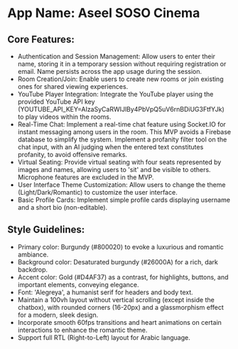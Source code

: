 # **App Name**: Aseel SOSO Cinema

## Core Features:

- Authentication and Session Management: Allow users to enter their name, storing it in a temporary session without requiring registration or email. Name persists across the app usage during the session.
- Room Creation/Join: Enable users to create new rooms or join existing ones for shared viewing experiences.
- YouTube Player Integration: Integrate the YouTube player using the provided YouTube API key (YOUTUBE_API_KEY=AIzaSyCaRWIJlBy4PbVpQ5uV6rnBDiUG3FtfYJk) to play videos within the rooms.
- Real-Time Chat: Implement a real-time chat feature using Socket.IO for instant messaging among users in the room. This MVP avoids a Firebase database to simplify the system. Implement a profanity filter tool on the chat input, with an AI judging when the entered text constitutes profanity, to avoid offensive remarks.
- Virtual Seating: Provide virtual seating with four seats represented by images and names, allowing users to 'sit' and be visible to others. Microphone features are excluded in the MVP.
- User Interface Theme Customization: Allow users to change the theme (Light/Dark/Romantic) to customize the user interface.
- Basic Profile Cards: Implement simple profile cards displaying username and a short bio (non-editable).

## Style Guidelines:

- Primary color: Burgundy (#800020) to evoke a luxurious and romantic ambiance.
- Background color: Desaturated burgundy (#26000A) for a rich, dark backdrop.
- Accent color: Gold (#D4AF37) as a contrast, for highlights, buttons, and important elements, conveying elegance.
- Font: 'Alegreya', a humanist serif for headers and body text.
- Maintain a 100vh layout without vertical scrolling (except inside the chatbox), with rounded corners (16-20px) and a glassmorphism effect for a modern, sleek design.
- Incorporate smooth 60fps transitions and heart animations on certain interactions to enhance the romantic theme.
- Support full RTL (Right-to-Left) layout for Arabic language.